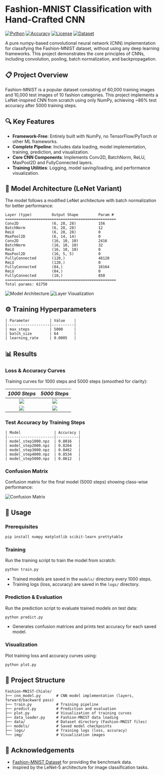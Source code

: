 # Fashion-MNIST Classification with Hand-Crafted CNN

[![Python](https://img.shields.io/badge/Python-3.8%2B-blue.svg)](https://www.python.org/) [![Accuracy](https://img.shields.io/badge/Max_Accuracy-86.12%25-brightgreen.svg)](#results) [![License](https://img.shields.io/badge/License-MIT-yellow.svg)](LICENSE) [![Dataset](https://img.shields.io/badge/Dataset-Fashion--MNIST-orange.svg)](https://github.com/zalandoresearch/fashion-mnist)

A pure numpy-based convolutional neural network (CNN) implementation for classifying the Fashion-MNIST dataset, without using any deep learning frameworks. This project demonstrates the core principles of CNNs, including convolution, pooling, batch normalization, and backpropagation.


## 📋 Project Overview
Fashion-MNIST is a popular dataset consisting of 60,000 training images and 10,000 test images of 10 fashion categories. This project implements a LeNet-inspired CNN from scratch using only NumPy, achieving ~86% test accuracy after 5000 training steps.


## 🔍 Key Features
- **Framework-Free**: Entirely built with NumPy, no TensorFlow/PyTorch or other ML frameworks.
- **Complete Pipeline**: Includes data loading, model implementation, training, prediction, and visualization.
- **Core CNN Components**: Implements Conv2D, BatchNorm, ReLU, MaxPool2D and FullyConnected layers.
- **Training Utilities**: Logging, model saving/loading, and performance visualization.


## 🧱 Model Architecture (LeNet Variant)
The model follows a modified LeNet architecture with batch normalization for better performance:
```
Layer (type)         Output Shape         Param #
==================================================
Conv2D               (6, 28, 28)          156
BatchNorm            (6, 28, 28)          12
ReLU                 (6, 28, 28)          0
MaxPool2D            (6, 14, 14)          0
Conv2D               (16, 10, 10)         2416
BatchNorm            (16, 10, 10)         32
ReLU                 (16, 10, 10)         0
MaxPool2D            (16, 5, 5)           0
FullyConnected       (120,)               48120
ReLU                 (120,)               0
FullyConnected       (84,)                10164
ReLU                 (84,)                0
FullyConnected       (10,)                850
==================================================
Total params: 61750
```

![Model Architecture](https://cdn.jsdelivr.net/gh/Nuyoahwjl/Fashion-MNIST-Chiale/img/1.png)
![Layer Visualization](https://cdn.jsdelivr.net/gh/Nuyoahwjl/Fashion-MNIST-Chiale/img/2.png)


## ⚙️ Training Hyperparameters
```
| Parameter         | Value    |
|-------------------|----------|
| max_steps         | 5000     |
| batch_size        | 64       |
| learning_rate     | 0.0005   |
```


## 📊 Results

### Loss & Accuracy Curves
Training curves for 1000 steps and 5000 steps (smoothed for clarity):

| *1000 Steps*     | *5000 Steps*     |
|:----------------:|:----------------:|
| ![](https://cdn.jsdelivr.net/gh/Nuyoahwjl/Fashion-MNIST-Chiale/img/5.png) | ![](https://cdn.jsdelivr.net/gh/Nuyoahwjl/Fashion-MNIST-Chiale/img/3.png) |
| ![](https://cdn.jsdelivr.net/gh/Nuyoahwjl/Fashion-MNIST-Chiale/img/6.png) | ![](https://cdn.jsdelivr.net/gh/Nuyoahwjl/Fashion-MNIST-Chiale/img/4.png) |


### Test Accuracy by Training Steps
```
| Model               | Accuracy |
|---------------------|----------|
| model_step1000.npz  | 0.8016   |
| model_step2000.npz  | 0.8264   |
| model_step3000.npz  | 0.8462   |
| model_step4000.npz  | 0.8534   |
| model_step5000.npz  | 0.8612   |
```


### Confusion Matrix
Confusion matrix for the final model (5000 steps) showing class-wise performance:

![Confusion Matrix](https://cdn.jsdelivr.net/gh/Nuyoahwjl/Fashion-MNIST-Chiale/img/7.png)


## 🚀 Usage

### Prerequisites
```bash
pip install numpy matplotlib scikit-learn prettytable
```

### Training
Run the training script to train the model from scratch:
```bash
python train.py
```
- Trained models are saved in the `models/` directory every 1000 steps.
- Training logs (loss, accuracy) are saved in the `logs/` directory.


### Prediction & Evaluation
Run the prediction script to evaluate trained models on test data:
```bash
python predict.py
```
- Generates confusion matrices and prints test accuracy for each saved model.


### Visualization
Plot training loss and accuracy curves using:
```bash
python plot.py
```


## 📁 Project Structure
```
Fashion-MNIST-Chiale/
├── cnn_model.py       # CNN model implementation (layers, forward/backward pass)
├── train.py           # Training pipeline
├── predict.py         # Prediction and evaluation
├── plot.py            # Visualization of training curves
├── data_loader.py     # Fashion-MNIST data loading
├── data/              # Dataset directory (Fashion-MNIST files)
├── models/            # Saved model checkpoints
├── logs/              # Training logs (loss, accuracy)
└── img/               # Visualization images
```


## 🙌 Acknowledgements
- [Fashion-MNIST Dataset](https://github.com/zalandoresearch/fashion-mnist) for providing the benchmark data.
- Inspired by the LeNet-5 architecture for image classification tasks.
